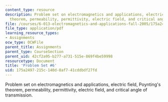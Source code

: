 ```yaml
---
content_type: resource
description: Problem set on electromagnetics and applications, electric field, Poynting's
  theorem, permeability, permittivity, electric field, and critical angle of transmission.
file: /courses/6-013-electromagnetics-and-applications-fall-2005/175a2497215c140d8af741cddbdf27fd_ps6.pdf
file_type: application/pdf
learning_resource_types:
- Assignments
ocw_type: OCWFile
parent_title: Assignments
parent_type: CourseSection
parent_uid: 42cf2a95-b277-a731-515e-869f4be59998
resourcetype: Document
title: 'Problem Set #6'
uid: 175a2497-215c-140d-8af7-41cddbdf27fd
---
```

Problem set on electromagnetics and applications, electric field, Poynting's theorem, permeability, permittivity, electric field, and critical angle of transmission.